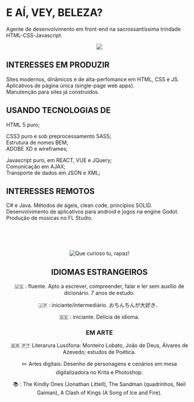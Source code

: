 # E AÍ, VEY, BELEZA?
Agente de desenvolvimento em front-end na sacrossantíssima trindade HTML-CSS-Javascript.

<div align="center"><img align="center" src="https://user-images.githubusercontent.com/104041222/164136380-d74ba03f-a82f-43ff-96dd-d4c59bd02b06.gif"></div>

## INTERESSES EM PRODUZIR

Sites modernos, dinâmicos e de alta-perfomance em HTML, CSS e JS.<br>
Aplicativos de página única (single-page web apps).<br>
Manutenção para sites já construídos.<br>

## USANDO TECNOLOGIAS DE

HTML 5 puro;<br>

CSS3 puro e sob preprocessamento SASS;<br>
Estrutura de nomes BEM;<br>
ADOBE XD e wireframes;<br>


Javascript puro, em REACT, VUE e JQuery;<br>
Comunicação em AJAX;<br>
Transporte de dados em JSON e XML;<br>


## INTERESSES REMOTOS

C# e Java. Métodos de ágeis, clean code, princípios SOLID. Desenvolvimento de aplicativos para android e jogos na engine Godot. Produção de músicas no FL Studio.

<div align="center">  
<br>
<br>
<br>

![Que curioso tu, rapaz!](https://user-images.githubusercontent.com/104041222/164129172-53ed673d-82a8-4eff-b1be-0728bc699820.gif)

  
## IDIOMAS ESTRANGEIROS

🇺🇸 : fluente. Apto a escrever, compreender, falar e ler sem auxílio de dicionário. 7 anos de estudo.

🇯🇵 : iniciante/intermediário.  おちんちんが大好き．

🇩🇪 : iniciante. Delícia de idioma.

### EM ARTE

🇧🇷 🇵🇹 Literarura Lusófona: Monteiro Lobato, João de Deus, Álvares de Azevedo; estudos de Poética.

✏️ Artes digitais: Desenho de personagens e cenários em mesa digitalizadora no Krita e Photoshop. 

📚 : The Kindly Ones (Jonathan Littell), The Sandman (quadrinhos, Neil Gaiman), A Clash of Kings (A Song of Ice and Fire).

<!---
CRIAR UM SITE ANIMADO, TIRAR UMA GIF E COLOCAR NO MEU HEADER

36marvin/36marvin is a ✨ special ✨ repository because its `README.md` (this file) appears on your GitHub profile.
You can click the Preview link to take a look at your changes.
--->

  
  
</div>
